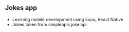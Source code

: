 ## Jokes app
- Learning mobile development using Expo, React Native.
- Jokes taken from simpleapis joke api

